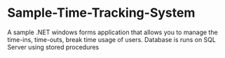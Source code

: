 # Sample-Time-Tracking-System
A sample .NET windows forms application that allows you to manage the time-ins, time-outs, break time usage of users. Database is runs on SQL Server using stored procedures
